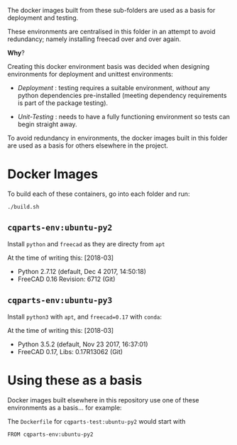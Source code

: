 The docker images built from these sub-folders are used as a basis for
deployment and testing.

These environments are centralised in this folder in an attempt to avoid
redundancy; namely installing freecad over and over again.

**Why**?

Creating this docker environment basis was decided when designing environments
for deployment and unittest environments:

* *Deployment* : testing requires a suitable environment, *without* any python dependencies
  pre-installed (meeting dependency requirements is part of the package testing).

* *Unit-Testing* : needs to have a fully functioning environment so tests can
  begin straight away.

To avoid redundancy in environments, the docker images built in this folder are
used as a basis for others elsewhere in the project.


# Docker Images

To build each of these containers, go into each folder and run:

    ./build.sh

## `cqparts-env:ubuntu-py2`

Install `python` and `freecad` as they are directy from `apt`

At the time of writing this: [2018-03]

- Python 2.7.12 (default, Dec  4 2017, 14:50:18)
- FreeCAD 0.16 Revision: 6712 (Git)

## `cqparts-env:ubuntu-py3`

Install `python3` with `apt`, and `freecad=0.17` with `conda`:

At the time of writing this: [2018-03]

- Python 3.5.2 (default, Nov 23 2017, 16:37:01)
- FreeCAD 0.17, Libs: 0.17R13062 (Git)


# Using these as a basis

Docker images built elsewhere in this repository use one of these
environments as a basis... for example:

The `Dockerfile` for `cqparts-test:ubuntu-py2` would start with

    FROM cqparts-env:ubuntu-py2
